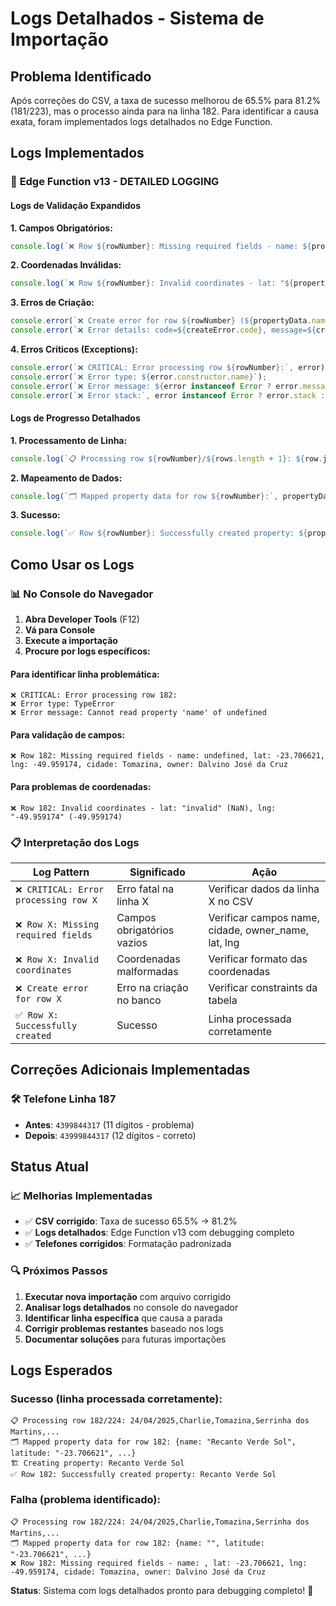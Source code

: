 # Logs Detalhados - Sistema de Importação

## Problema Identificado

Após correções do CSV, a taxa de sucesso melhorou de 65.5% para 81.2% (181/223), mas o processo ainda para na linha 182. Para identificar a causa exata, foram implementados logs detalhados no Edge Function.

## Logs Implementados

### 🔧 **Edge Function v13 - DETAILED LOGGING**

#### **Logs de Validação Expandidos**

**1. Campos Obrigatórios:**
```javascript
console.log(`❌ Row ${rowNumber}: Missing required fields - name: ${propertyData.name}, lat: ${propertyData.latitude}, lng: ${propertyData.longitude}, cidade: ${propertyData.cidade}, owner: ${propertyData.owner_name}`);
```

**2. Coordenadas Inválidas:**
```javascript
console.log(`❌ Row ${rowNumber}: Invalid coordinates - lat: "${propertyData.latitude}" (${lat}), lng: "${propertyData.longitude}" (${lng})`);
```

**3. Erros de Criação:**
```javascript
console.error(`❌ Create error for row ${rowNumber} (${propertyData.name}):`, createError);
console.error(`❌ Error details: code=${createError.code}, message=${createError.message}, hint=${createError.hint}`);
```

**4. Erros Críticos (Exceptions):**
```javascript
console.error(`❌ CRITICAL: Error processing row ${rowNumber}:`, error);
console.error(`❌ Error type: ${error.constructor.name}`);
console.error(`❌ Error message: ${error instanceof Error ? error.message : 'Unknown error'}`);
console.error(`❌ Error stack:`, error instanceof Error ? error.stack : 'No stack');
```

#### **Logs de Progresso Detalhados**

**1. Processamento de Linha:**
```javascript
console.log(`📋 Processing row ${rowNumber}/${rows.length + 1}: ${row.join(', ')}`);
```

**2. Mapeamento de Dados:**
```javascript
console.log(`🗂️ Mapped property data for row ${rowNumber}:`, propertyData);
```

**3. Sucesso:**
```javascript
console.log(`✅ Row ${rowNumber}: Successfully created property: ${propertyData.name}`);
```

## Como Usar os Logs

### 📊 **No Console do Navegador**

1. **Abra Developer Tools** (F12)
2. **Vá para Console**
3. **Execute a importação**
4. **Procure por logs específicos:**

#### **Para identificar linha problemática:**
```
❌ CRITICAL: Error processing row 182:
❌ Error type: TypeError
❌ Error message: Cannot read property 'name' of undefined
```

#### **Para validação de campos:**
```
❌ Row 182: Missing required fields - name: undefined, lat: -23.706621, lng: -49.959174, cidade: Tomazina, owner: Dalvino José da Cruz
```

#### **Para problemas de coordenadas:**
```
❌ Row 182: Invalid coordinates - lat: "invalid" (NaN), lng: "-49.959174" (-49.959174)
```

### 📋 **Interpretação dos Logs**

| Log Pattern | Significado | Ação |
|------------|-------------|------|
| `❌ CRITICAL: Error processing row X` | Erro fatal na linha X | Verificar dados da linha X no CSV |
| `❌ Row X: Missing required fields` | Campos obrigatórios vazios | Verificar campos name, cidade, owner_name, lat, lng |
| `❌ Row X: Invalid coordinates` | Coordenadas malformadas | Verificar formato das coordenadas |
| `❌ Create error for row X` | Erro na criação no banco | Verificar constraints da tabela |
| `✅ Row X: Successfully created` | Sucesso | Linha processada corretamente |

## Correções Adicionais Implementadas

### 🛠️ **Telefone Linha 187**
- **Antes**: `4399844317` (11 dígitos - problema)
- **Depois**: `43999844317` (12 dígitos - correto)

## Status Atual

### 📈 **Melhorias Implementadas**
- ✅ **CSV corrigido**: Taxa de sucesso 65.5% → 81.2%
- ✅ **Logs detalhados**: Edge Function v13 com debugging completo
- ✅ **Telefones corrigidos**: Formatação padronizada

### 🔍 **Próximos Passos**
1. **Executar nova importação** com arquivo corrigido
2. **Analisar logs detalhados** no console do navegador
3. **Identificar linha específica** que causa a parada
4. **Corrigir problemas restantes** baseado nos logs
5. **Documentar soluções** para futuras importações

## Logs Esperados

### **Sucesso (linha processada corretamente):**
```
📋 Processing row 182/224: 24/04/2025,Charlie,Tomazina,Serrinha dos Martins,...
🗂️ Mapped property data for row 182: {name: "Recanto Verde Sol", latitude: "-23.706621", ...}
🏗️ Creating property: Recanto Verde Sol
✅ Row 182: Successfully created property: Recanto Verde Sol
```

### **Falha (problema identificado):**
```
📋 Processing row 182/224: 24/04/2025,Charlie,Tomazina,Serrinha dos Martins,...
🗂️ Mapped property data for row 182: {name: "", latitude: "-23.706621", ...}
❌ Row 182: Missing required fields - name: , lat: -23.706621, lng: -49.959174, cidade: Tomazina, owner: Dalvino José da Cruz
```

**Status**: Sistema com logs detalhados pronto para debugging completo! 🚀